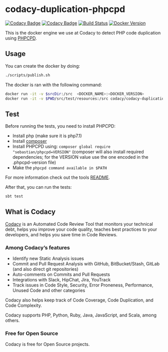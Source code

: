 # codacy-duplication-phpcpd

[![Codacy Badge](https://api.codacy.com/project/badge/Grade/255bfb481d0742caac7c898f847baf5c)](https://www.codacy.com/gh/codacy/codacy-duplication-phpcpd?utm_source=github.com&amp;utm_medium=referral&amp;utm_content=codacy/codacy-duplication-phpcpd&amp;utm_campaign=Badge_Grade)
[![Codacy Badge](https://api.codacy.com/project/badge/Coverage/255bfb481d0742caac7c898f847baf5c)](https://www.codacy.com/gh/codacy/codacy-duplication-phpcpd?utm_source=github.com&utm_medium=referral&utm_content=codacy/codacy-duplication-phpcpd&utm_campaign=Badge_Coverage)
[![Build Status](https://circleci.com/gh/codacy/codacy-duplication-phpcpd.svg?style=shield&circle-token=:circle-token)](https://circleci.com/gh/codacy/codacy-duplication-phpcpd)
[![Docker Version](https://images.microbadger.com/badges/version/codacy/codacy-duplication-phpcpd.svg)](https://microbadger.com/images/codacy/codacy-duplication-phpcpd "Get your own version badge on microbadger.com")

This is the docker engine we use at Codacy to detect PHP code duplication using [PHPCPD](https://github.com/sebastianbergmann/phpcpd/).

## Usage

You can create the docker by doing:

```bash
./scripts/publish.sh
```

The docker is ran with the following command:

```bash
docker run -it -v $srcDir:/src  <DOCKER_NAME>:<DOCKER_VERSION>
docker run -it -v $PWD/src/test/resources:/src codacy/codacy-duplication-phpcpd:latest
```

## Test

Before running the tests, you need to install PHPCPD:
  * Install php (make sure it is php7.1)
  * Install [composer](https://getcomposer.org/download/)
  * Install PHPCPD using: `composer global require "sebastian/phpcpd=VERSION"` (composer will also install required dependencies; for the VERSION value use the one encoded in the .phpcpd-version file)
  * Make the `phpcpd command available in $PATH`
  
For more information check out the tools [README](https://github.com/sebastianbergmann/phpcpd/blob/master/README.md).

After that, you can run the tests:

```bash
sbt test
```

## What is Codacy

[Codacy](https://www.codacy.com/) is an Automated Code Review Tool that monitors your technical debt, helps you improve your code quality, teaches best practices to your developers, and helps you save time in Code Reviews.

### Among Codacy’s features

* Identify new Static Analysis issues
* Commit and Pull Request Analysis with GitHub, BitBucket/Stash, GitLab (and also direct git repositories)
* Auto-comments on Commits and Pull Requests
* Integrations with Slack, HipChat, Jira, YouTrack
* Track issues in Code Style, Security, Error Proneness, Performance, Unused Code and other categories

Codacy also helps keep track of Code Coverage, Code Duplication, and Code Complexity.

Codacy supports PHP, Python, Ruby, Java, JavaScript, and Scala, among others.

### Free for Open Source

Codacy is free for Open Source projects.
